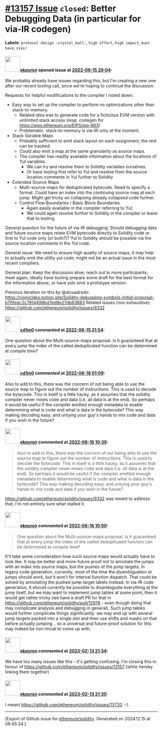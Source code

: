 # [\#13157 Issue](https://github.com/ethereum/solidity/issues/13157) `closed`: Better Debugging Data (in particular for via-IR codegen)
**Labels**: `protocol design :crystal_ball:`, `high effort`, `high impact`, `must have`, `viair`


#### <img src="https://avatars.githubusercontent.com/u/1347491?v=4" width="50">[ekpyron](https://github.com/ekpyron) opened issue at [2022-06-15 20:04](https://github.com/ethereum/solidity/issues/13157):

We probably already have issues regarding this, but I'm creating a new one after our recent tooling call, since we're hoping to continue the discussion.

Requests for helpful modifications to the compiler I noted down:
- Easy way to set up the compiler to perform no optimizations other than stack-to-memory.
  - Related idea was to generate code for a ficticious EVM version with unlimited stack access (resp. codegen for https://eips.ethereum.org/EIPS/eip-663)
  - Problematic: stack-to-memory is via-IR-only at the moment.
-  Stack Variable Maps
   - Probably sufficient to emit stack layout on each assignment, the rest can be tracked.
   - Could also emit a map at the same granularity as source maps.
   - The compiler has readily available information about the locations of Yul variables.
      - We can try and resolve them to Solidity variables ourselves.
      - Or have tooling first refer to Yul and resolve from the source location comments in Yul further to Solidity
- Extended Source Maps
   - Multi-source-maps for deduplicated bytecode. Need to specify a format. Could have an index into the continuing source map at each jump. Might get tricky on collapsing already collapsed code further.
   - Control Flow Boundaries / Basic Block Boundaries
      - Again easily available in the compiler referring to Yul;
      - We could again resolve further to Solidity in the compiler or leave that to tooling

General question for the future of via-IR debugging:
Should debugging data and future source maps relate EVM bytecode directly to Solidity code or first to Yul code only (or both?)? Yul to Solidity should be possible via the source location comments in the Yul code.

General issue:
We need to ensure high quality of source maps; it may help to actually emit the utility yul code; might not be an actual issue in the most recent compilers.

General plan:
Keep the discussion alive; reach out to more participants; meet again; ideally have tooling prepare some draft for the best format for the information above, or have solc emit a prototype version.

Previous iteration on this by @alcuadrado: https://nomiclabs.notion.site/Solidity-debugging-symbols-Initial-proposal-b70fedc2c7914498bd7ed8e27db63883
Related issues (non exhaustive): https://github.com/ethereum/solidity/issues/9332

#### <img src="https://avatars.githubusercontent.com/u/45853363?u=7f044c536ffec09346fa8b053f6f574d30294181&v=4" width="50">[cd1m0](https://github.com/cd1m0) commented at [2022-06-15 21:54](https://github.com/ethereum/solidity/issues/13157#issuecomment-1156984019):

One question about the Multi-source-maps proposal. Is it guaranteed that at every jump the index of the called deduplicated function can be determined at compile time?

#### <img src="https://avatars.githubusercontent.com/u/45853363?u=7f044c536ffec09346fa8b053f6f574d30294181&v=4" width="50">[cd1m0](https://github.com/cd1m0) commented at [2022-06-16 01:09](https://github.com/ethereum/solidity/issues/13157#issuecomment-1157125378):

Also to add to this, there was the concern of not being able to use the source map to figure out the number of instructions. This is used to decode the bytecode. This in itself is a little hacky, as it assumes that the solidity compiler never mixes code and data (i.e. all data is at the end). So perhaps it would be useful if the compiler emitted enough metadata to enable determining what is code and what is data in the bytecode? This way making decoding easy, and untying your guy's hands to mix code and data if you wish in the future?

#### <img src="https://avatars.githubusercontent.com/u/1347491?v=4" width="50">[ekpyron](https://github.com/ekpyron) commented at [2022-06-16 10:39](https://github.com/ethereum/solidity/issues/13157#issuecomment-1157509672):

> Also to add to this, there was the concern of not being able to use the source map to figure out the number of instructions. This is used to decode the bytecode. This in itself is a little hacky, as it assumes that the solidity compiler never mixes code and data (i.e. all data is at the end). So perhaps it would be useful if the compiler emitted enough metadata to enable determining what is code and what is data in the bytecode? This way making decoding easy, and untying your guy's hands to mix code and data if you wish in the future?

https://github.com/ethereum/solidity/issues/9332 was meant to address that, I'm not entirely sure what stalled it.

#### <img src="https://avatars.githubusercontent.com/u/1347491?v=4" width="50">[ekpyron](https://github.com/ekpyron) commented at [2022-06-16 10:50](https://github.com/ethereum/solidity/issues/13157#issuecomment-1157518635):

> One question about the Multi-source-maps proposal. Is it guaranteed that at every jump the index of the called deduplicated function can be determined at compile time?

It'll take some consideration how such source maps would actually have to look like.
It may be better and more-future proof not to annotate the jumps with an index into source maps, but the pushes of the jump targets. In legacy code generation, currently, most of the time the disambiguation at jumps should work, but it won't for internal function dispatch. That could be solved by annotating the pushed jump target labels instead.
In via-IR code generation, it should currently be possible to disambiguate everything at the jump itself, but we may want to implement jump tables at some point, then it would get rather tricky (we have a draft PR for that in https://github.com/ethereum/solidity/pull/12978 - even though doing that may complicate analysis and debugging in general). Such jump tables would further complicate things significantly: we may end up with several jump targets packed into a single slot and then use shifts and masks on that before actually jumping... so a universal and future-proof solution for this may indeed be non-trivial to come up with.

#### <img src="https://avatars.githubusercontent.com/u/1347491?v=4" width="50">[ekpyron](https://github.com/ekpyron) commented at [2023-02-13 21:34](https://github.com/ethereum/solidity/issues/13157#issuecomment-1428720844):

We have too many issues like this - it's getting confusing. I'm closing this in favour of https://github.com/ethereum/solidity/issues/13157 (while hereby linking them together)

#### <img src="https://avatars.githubusercontent.com/u/1347491?v=4" width="50">[ekpyron](https://github.com/ekpyron) commented at [2023-02-13 21:35](https://github.com/ethereum/solidity/issues/13157#issuecomment-1428721762):

I meant https://github.com/ethereum/solidity/issues/13720 :-).


-------------------------------------------------------------------------------



[Export of Github issue for [ethereum/solidity](https://github.com/ethereum/solidity). Generated on 2024.12.15 at 06:45:24.]
